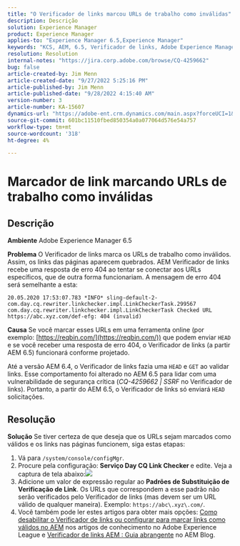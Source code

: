 ```yaml
---
title: "O Verificador de links marcou URLs de trabalho como inválidas"
description: Descrição
solution: Experience Manager
product: Experience Manager
applies-to: "Experience Manager 6.5,Experience Manager"
keywords: "KCS, AEM, 6.5, Verificador de links, Adobe Experience Manager, URL, marcação, inválido"
resolution: Resolution
internal-notes: "https://jira.corp.adobe.com/browse/CQ-4259662"
bug: false
article-created-by: Jim Menn
article-created-date: "9/27/2022 5:25:16 PM"
article-published-by: Jim Menn
article-published-date: "9/28/2022 4:15:40 AM"
version-number: 3
article-number: KA-15607
dynamics-url: "https://adobe-ent.crm.dynamics.com/main.aspx?forceUCI=1&pagetype=entityrecord&etn=knowledgearticle&id=0cdea759-893e-ed11-9db1-0022480866ad"
source-git-commit: 601bc11510fbed850354a0a077064d576e54a757
workflow-type: tm+mt
source-wordcount: '318'
ht-degree: 4%

---
```


# Marcador de link marcando URLs de trabalho como inválidas

## Descrição


<b>Ambiente</b>
Adobe Experience Manager 6.5

<b>Problema</b>
O Verificador de links marca os URLs de trabalho como inválidos.
Assim, os links das páginas aparecem quebrados.
AEM Verificador de links recebe uma resposta de erro 404 ao tentar se conectar aos URLs específicos, que de outra forma funcionariam. A mensagem de erro 404 será semelhante a esta:


```
20.05.2020 17:53:07.783 *INFO* sling-default-2-com.day.cq.rewriter.linkchecker.impl.LinkCheckerTask.299567 com.day.cq.rewriter.linkchecker.impl.LinkCheckerTask Checked URL https://abc.xyz.com/def-efg: 404 (invalid)
```




<b>Causa</b>
Se você marcar esses URLs em uma ferramenta online (por exemplo: [https://reqbin.com/](https://reqbin.com/)) que podem enviar `HEAD` e se você receber uma resposta de erro 404, o Verificador de links (a partir AEM 6.5) funcionará conforme projetado.

Até a versão AEM 6.4, o Verificador de links fazia uma `HEAD` e `GET` ao validar links.
Esse comportamento foi alterado no AEM 6.5 para lidar com uma vulnerabilidade de segurança crítica (*CQ-4259662 | SSRF* no Verificador de links).
Portanto, a partir do AEM 6.5, o Verificador de links só enviará `HEAD` solicitações.


## Resolução


<b>Solução</b>
Se tiver certeza de que deseja que os URLs sejam marcados como válidos e os links nas páginas funcionem, siga estas etapas:

1. Vá para `/system/console/configMgr`.
2. Procure pela configuração: <b>Serviço Day CQ Link Checker </b>e edite. Veja a captura de tela abaixo:![](https://adobe.sharepoint.com/sites/D365EntAttachments/knowledgearticle/AEM%206-5%20-%20Link%20Checker%20marking%20otherwise%20working%20URLs%20as%20invalid_33E795C65D9EEA11A812000D3A3038A2/LinkChecker_AEM65_image.jpg)
3. Adicione um valor de expressão regular ao <b>Padrões de Substituição de Verificação de Link</b>. Os URLs que correspondem a esse padrão não serão verificados pelo Verificador de links (mas devem ser um URL válido de qualquer maneira). Exemplo: `https://abc\.xyz\.com/`.
4. Você também pode ler estes artigos para obter mais opções: [Como desabilitar o Verificador de links ou configurar para marcar links como válidos no AEM](https://experienceleague.adobe.com/docs/experience-cloud-kcs/kbarticles/KA-16563.html?lang=pt-BR) nos artigos de conhecimento no Adobe Experience League e [Verificador de links AEM : Guia abrangente](https://experienceleaguecommunities.adobe.com/t5/adobe-experience-manager-blogs/aem-link-checker-comprehensive-guide/ba-p/290779) no AEM Blog.


